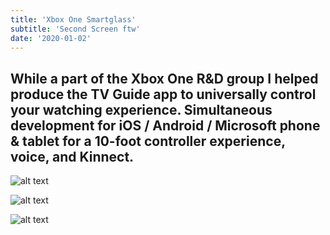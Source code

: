 ```yaml
---
title: 'Xbox One Smartglass'
subtitle: 'Second Screen ftw'
date: '2020-01-02'
---
```


While a part of the Xbox One R&D group I helped produce the TV Guide app to universally control your watching experience. Simultaneous development for iOS / Android / Microsoft phone & tablet for a 10-foot controller experience, voice, and Kinnect.
-

![alt text](/images/xbox/xbox-10.png "TV Guide ui")

![alt text](/images/xbox/xbox-20.png "Overlay ui")

![alt text](/images/xbox/xbox-30.jpeg "Remote control ui")
